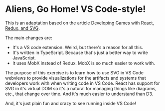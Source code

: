 # Aliens, Go Home! VS Code-style!

This is an adaptation based on the article [Developing Games with React, Redux, and SVG](https://auth0.com/blog/developing-games-with-react-redux-and-svg-part-1/).

The main changes are:
- It's a VS code extension. Weird, but there's a reason for all this.
- It's written in TypeScript. Because that's just a better way to write JavaScript.
- It uses MobX instead of Redux. MobX is so much easier to work with.

The purpose of this exercise is to learn how to use SVG in VS Code webviews to provide visualizations for the artifacts and systems that developers work with when writing code in VS Code. React has support for SVG in it's virtual DOM so it's a natural for managing things like diagrams, etc., that change over time. And it's much easier to understand than D3.

And, it's just plain fun and crazy to see running inside VS Code!